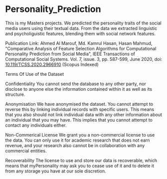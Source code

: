 # Personality_Prediction
This is my Masters projects. We predicted the personality traits of the social media users using their textual data. From the data we extracted linguistic and psycholiguistic features, blending them with social network features.

Publication Link: Ahmed Al Marouf, Md. Kamrul Hasan, Hasan Mahmud, "Comparative Analysis of Feature Selection Algorithms for Computational Personality Prediction from Social Media", IEEE Transactions of Computational Social Systems. Vol. 7, issue. 3, pp. 587-599, June 2020, doi: [10.119/TCSS.2020.2966910](10.119/TCSS.2020.2966910) (Scopus Indexed)


Terms Of Use of the Dataset

Confidentiality
You cannot send the database to any other party, nor disclose to anyone else the information contained within it as well as its structure.

Anonymisation
We have anonymised the dataset. You cannot attempt to reverse this by linking individual records with specific users. This means that you also should not link individual data with any other information about an individual that you may have. This implies that you cannot attempt to contact any individuals either.

Non-Commerical License
We grant you a non-commercial license to use the data. You can only use it for academic research that does not earn revenue, and your research also cannot be in collaboration with any commercial entities.

Recoverability
The license to use and store our data is recoverable, which means that myPersonality may ask you to cease use of it and to delete it from any storage you have at our sole discretion.
